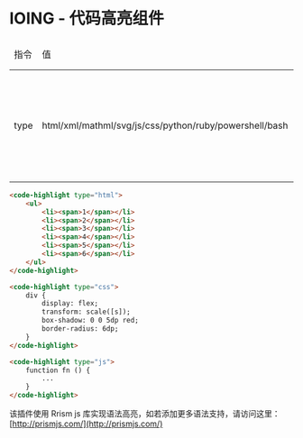 # IOING - 代码高亮组件
	
<table>
 <thead>
  <tr>
   <td>指令</td>
   <td>值</td>
   <td>描述</td>
  </tr>
 </thead>
 <tbody>
  <tr>
   <td>type</td>
   <td>html/xml/mathml/svg/js/css/python/ruby/powershell/bash</td>
   <td>设定代码语言类型</td>
  </tr>
 </tbody>
</table>

```html
<code-highlight type="html">
    <ul>
        <li><span>1</span></li>
        <li><span>2</span></li>
        <li><span>3</span></li>
        <li><span>4</span></li>
        <li><span>5</span></li>
        <li><span>6</span></li>
    </ul>
</code-highlight>
```
```html
<code-highlight type="css">
    div {
        display: flex;
        transform: scale([s]);
        box-shadow: 0 0 5dp red;
        border-radius: 6dp;
    }
</code-highlight>
```
```html
<code-highlight type="js">
    function fn () {
        ...
    }
</code-highlight>
```

该插件使用 Rrism js 库实现语法高亮，如若添加更多语法支持，请访问这里：[http://prismjs.com/](http://prismjs.com/)
